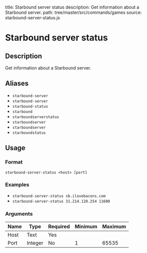 title: Starbound server status
description: Get information about a Starbound server.
path: tree/master/src/commands/games
source: starbound-server-status.js

# Starbound server status

## Description

Get information about a Starbound server.

## Aliases

* `starbound-server`
* `starbound-server`
* `starbound-status`
* `starbound`
* `starboundserverstatus`
* `starboundserver`
* `starboundserver`
* `starboundstatus`

## Usage

### Format

`starbound-server-status <host> [port]`

### Examples

* `starbound-server-status sb.ilovebacons.com`
* `starbound-server-status 31.214.128.254 11600`

### Arguments

| Name | Type    | Required | Minimum | Maximum |
|------|---------|----------|---------|---------|
| Host | Text  | Yes      |         |         |
| Port | Integer | No       | 1       | 65535   |
